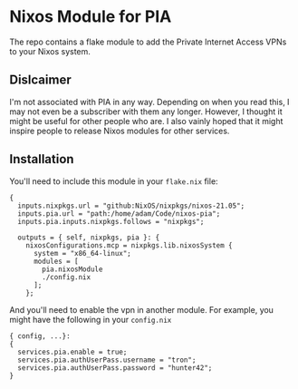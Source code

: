 # Nixos Module for PIA

The repo contains a flake module to add the Private Internet Access
VPNs to your Nixos system.

## Dislcaimer

I'm not associated with PIA in any way.  Depending on when you read
this, I may not even be a subscriber with them any longer.  However, I
thought it might be useful for other people who are.  I also vainly
hoped that it might inspire people to release Nixos modules for other
services.

## Installation

You'll need to include this module in your `flake.nix` file:

```
{
  inputs.nixpkgs.url = "github:NixOS/nixpkgs/nixos-21.05";
  inputs.pia.url = "path:/home/adam/Code/nixos-pia";
  inputs.pia.inputs.nixpkgs.follows = "nixpkgs";

  outputs = { self, nixpkgs, pia }: {
	nixosConfigurations.mcp = nixpkgs.lib.nixosSystem {
	  system = "x86_64-linux";
	  modules = [
		pia.nixosModule
		./config.nix
	  ];
	};
```

And you'll need to enable the vpn in another module.  For example, you might have the following in your `config.nix`

```
{ config, ...}:
{
  services.pia.enable = true;
  services.pia.authUserPass.username = "tron";
  services.pia.authUserPass.password = "hunter42";
}
```
